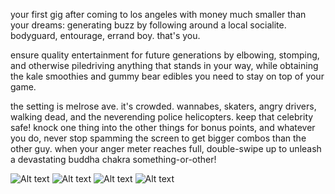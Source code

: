 your first gig after coming to los angeles with money much smaller than your dreams: generating buzz by following around a local socialite. bodyguard, entourage, errand boy. that's you.

ensure quality entertainment for future generations by elbowing, stomping, and otherwise piledriving anything that stands in your way, while obtaining the kale smoothies and gummy bear edibles you need to stay on top of your game.

the setting is melrose ave. it's crowded. wannabes, skaters, angry drivers, walking dead, and the neverending police helicopters. keep that celebrity safe! knock one thing into the other things for bonus points, and whatever you do, never stop spamming the screen to get bigger combos than the other guy. when your anger meter reaches full, double-swipe up to unleash a devastating buddha chakra something-or-other!

![Alt text](http://gygias.com/img/screens/f1.jpg "one")
![Alt text](http://gygias.com/img/screens/f2.jpg "two")
![Alt text](http://gygias.com/img/screens/f3.jpg "three")
![Alt text](http://gygias.com/img/screens/f4.jpg "four")

